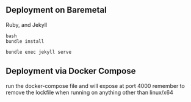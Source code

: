 ## Deployment on Baremetal
Ruby, and Jekyll

```
bash
bundle install
```

```bash
bundle exec jekyll serve
```

## Deployment via Docker Compose
run the docker-compose file and will expose at port 4000
remember to remove the lockfile when running on anything other than linux/x64
